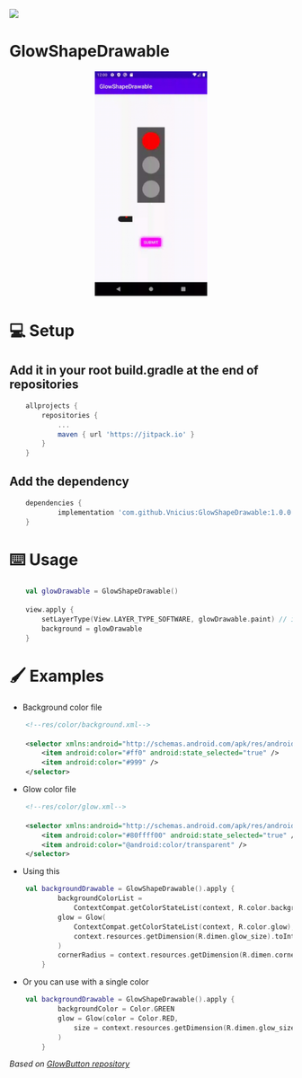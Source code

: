 [![](https://jitpack.io/v/Vnicius/GlowShapeDrawable.svg)](https://jitpack.io/#Vnicius/GlowShapeDrawable)

# GlowShapeDrawable

<div align="center">
    <img src="glowexample.gif" width="200"/>
</div>

# 💻 Setup

## Add it in your root build.gradle at the end of repositories

```gradle
    allprojects {
		repositories {
			...
			maven { url 'https://jitpack.io' }
		}
	}
```

## Add the dependency

```gradle
    dependencies {
	        implementation 'com.github.Vnicius:GlowShapeDrawable:1.0.0'
	}
```

# ⌨️ Usage

```kotlin
    val glowDrawable = GlowShapeDrawable()

    view.apply {
        setLayerType(View.LAYER_TYPE_SOFTWARE, glowDrawable.paint) // important
        background = glowDrawable
    }
```

# 🖌 Examples

- Background color file

```xml
    <!--res/color/background.xml-->

    <selector xmlns:android="http://schemas.android.com/apk/res/android">
        <item android:color="#ff0" android:state_selected="true" />
        <item android:color="#999" />
    </selector>
```

- Glow color file

```xml
    <!--res/color/glow.xml-->

    <selector xmlns:android="http://schemas.android.com/apk/res/android">
        <item android:color="#80ffff00" android:state_selected="true" />
        <item android:color="@android:color/transparent" />
    </selector>
```

- Using this

```kotlin
    val backgroundDrawable = GlowShapeDrawable().apply {
            backgroundColorList =
                ContextCompat.getColorStateList(context, R.color.background)
            glow = Glow(
                ContextCompat.getColorStateList(context, R.color.glow),
                context.resources.getDimension(R.dimen.glow_size).toInt()
            )
            cornerRadius = context.resources.getDimension(R.dimen.corner_radius) // optional
        }
```

- Or you can use with a single color

```kotlin
    val backgroundDrawable = GlowShapeDrawable().apply {
            backgroundColor = Color.GREEN
            glow = Glow(color = Color.RED,
                size = context.resources.getDimension(R.dimen.glow_size).toInt()
            )
        }
```

_Based on [GlowButton repository](https://github.com/SanojPunchihewa/GlowButton)_
